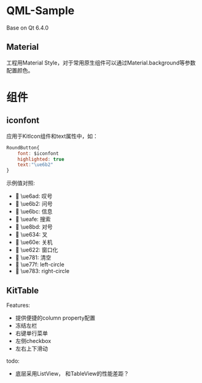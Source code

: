 # QML-Sample

Base on Qt 6.4.0

## Material

工程用Material Style，对于常用原生组件可以通过Material.background等参数配置颜色。

# 组件

## iconfont

应用于KitIcon组件和text属性中，如：

```qml
RoundButton{
    font: $iconfont
    highlighted: true
    text:"\ue6b2"
}
```

示例值对照:

- &#xe6ad; \ue6ad: 叹号
- &#xe6b2; \ue6b2: 问号
- &#xe6bc; \ue6bc: 信息
- &#xeafe; \ueafe: 搜索
- &#xe8bd; \ue8bd: 对号
- &#xe634; \ue634: 叉
- &#xe60e; \ue60e: 关机
- &#xe622; \ue622: 窗口化
- &#xe781; \ue781: 清空
- &#xe77f; \ue77f: left-circle
- &#xe783; \ue783: right-circle

## KitTable

Features:
- 提供便捷的column property配置
- 冻结左栏
- 右键单行菜单
- 左侧checkbox
- 左右上下滑动

todo:
- 底层采用ListView， 和TableView的性能差距？